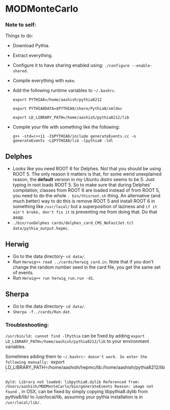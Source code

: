 # MODMonteCarlo




### Note to self:

Things to do:

- Download Pythia.
- Extract everything.
- Configure it to have sharing enabled using: `./configure --enable-shared`.
- Compile everything with `make`.
- Add the following runtime variables to `~/.bashrc`.
  
  `export PYTHIA8=/home/aashish/pythia8212`

  `export PYTHIA8DATA=$PYTHIA8/share/Pythia8/xmldoc`
  
  `export LD_LIBRARY_PATH=/home/aashish/pythia8212/lib`

- Compile your file with something like the following:

  `g++ -std=c++11 -I$PYTHIA8/include generateEvents.cc -o generateEvents -L$PYTHIA8/lib -lpythia8 -ldl`


## Delphes
- Looks like you need ROOT 6 for Delphes. Not that you should be using ROOT 5. The only reason it matters is that, for some werid unexplained reason, the **default** version in my Ubuntu distro seems to be 5. Just typing in root loads ROOT 5. So to make sure that during Delphes' compilation, classes from ROOT 6 are loaded instead of from ROOT 5, you need to do the whole `. bin/thisroot.sh` thing. An alternative (and much better) way to do this is remove ROOT 5 and install ROOT 6 in something like `/usr/local/` but a superposition of laziness and `if it ain't broke, don't fix it` is preventing me from doing that. Do that asap.
- `./bin/runDelphes cards/delphes_card_CMS_NoFastJet.tcl  data/pythia_output.hepmc`.

## Herwig
- Go to the data directory- `cd data/`.
- Run `Herwig++ read ../cards/herwig_card.in`. Note that if you don't change the random number seed in the card file, you get the same set of events.
- Run `Herwig++ run herwig_run.run -d1`.

## Sherpa
- Go to the data directory- `cd data/`.
- `Sherpa -f../cards/Run.dat`.


### Troubleshooting:
  `/usr/bin/ld: cannot find -lPythia` can be fixed by adding `export LD_LIBRARY_PATH=/home/aashish/pythia8212/lib` to your environment variables.

  Sometimes adding them to `~/.bashrc~ doesn't work. So enter the following manually:
  `export LD_LIBRARY_PATH=/home/aashish/hepmc/lib:/home/aashish/pythia8212/lib`

  `dyld: Library not loaded: libpythia8.dylib
  Referenced from: /Users/aashish/MODMonteCarlo/bin/generateEvents
  Reason: image not found
	`, in OSX, can be fixed by simply copying libpythia8.dylib from pythia8/lib/ to /usr/local/lib, assuming your pythia installation is in `/usr/local/lib/`.